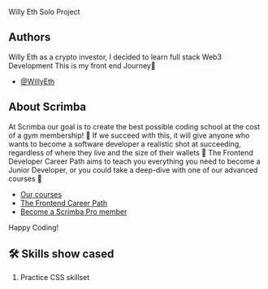 Willy Eth Solo Project

## Authors

 Willy Eth as a crypto investor, I decided to learn full stack Web3 Development  This is my front end Journey👋

- [@WillyEth](https://github.com/WillyEth)


## About Scrimba

At Scrimba our goal is to create the best possible coding school at the cost of a gym membership! 💜
If we succeed with this, it will give anyone who wants to become a software developer a realistic shot at succeeding, regardless of where they live and the size of their wallets 🎉
The Frontend Developer Career Path aims to teach you everything you need to become a Junior Developer, or you could take a deep-dive with one of our advanced courses 🚀

- [Our courses](https://scrimba.com/allcourses)
- [The Frontend Career Path](https://scrimba.com/learn/frontend)
- [Become a Scrimba Pro member](https://scrimba.com/pricing)

Happy Coding!

## 🛠 Skills show cased
1. Practice CSS skillset      
